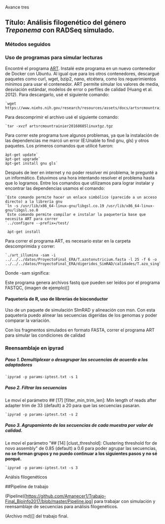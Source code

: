 Avance tres

## Título: Análisis filogenético del género *Treponema* con RADSeq simulado.

### Métodos seguidos

### Uso de programas para simular lecturas

Encontré el programa [ART](https://www.niehs.nih.gov/research/resources/software/biostatistics/art/). Instalé este programa en un nuevo contenedor de Docker con Ubuntu. Al igual que para los otros contenedores, descargué paquetes como curl, wget, bzip2, nano, etcétera,  como los requerimientos mínimos para usar el contenedor. ART permite simular los valores de media, desviación estándar, modelos de error o perfiles de calidad (Huang et al. 2012). Para descargarlo, usé el siguiente comando:

    `wget https://www.niehs.nih.gov/research/resources/assets/docs/artsrcmountrainier20160605linuxtgz.tgz

Para descomprimir el archivo usé el siguiente comando:

    `tar -xvzf artsrcmountrainier20160605linuxtgz.tgz

Para correr este programa tuve algunos problemas, ya que la instalación de las dependencias me marcó un error (E:Unable to find gnu, gls) y otros paquetes. Los primeros comandos que utilicé fueron:

    àpt-get update`
    àpt-get upgrade`
    àpt-get install gnu gls` 

Después de leer en internet y no poder resolver mi problema, le pregunté a un informático. Estuvimos una hora intentando resolver el problema hasta que lo logramos. Entre los comandos que utilizamos para lograr instalar y encontrar las dependencias usamos el comando:

    `Este comando permite hacer un enlace simbólico (parecido a un acceso directo) a la librería gnu
    `ln -s /usr/lib/x86_64-linux-gnu/libgsl.co.19 /usr/lib/x86_64-linux-gnu/libgsl.so.0
    `Este comando permite compilar e instalar la paquetería base que necesita ART para correr
    `../configure --prefix=/test/

     àpt-get install 

Para correr el programa ART, es necesario estar en la carpeta descomprimida y correr:

    `./art_illumina -sam -i ../../../datos/ProyectoFinal_ERA/T.azotonutricium.fasta -l 25 -f 6 -o ../../../datos/ProyectoFinal_ERA/digeridos_SimRAD/calidades/T.azo_single 

Donde -sam significa:

Este programa genera archivos fastq que pueden ser leídos por el programa FASTQC, (imagen de ejemplo)[]

#### Paquetería de R, uso de librerías de bioconductor
Uso de un paquete de simulación SImRAD y alineación con msn.
Con esta paquetería puedo alinear las secuencias digeridas de los genomas y poder comparar la variación. 


Con los fragmentos simulados en formato FASTA, correr el programa ART para simular las condiciones de calidad

### Reensamblaje en ipyrad


##### Paso 1. Demultiplexar o desagrupar las secuencias de acuerdo a los adaptadores

    `ipyrad -p params-iptest.txt -s 1

##### Paso 2. Filtrar las secuencias

Le moví el parámetro ## [17] [filter_min_trim_len]: Min length of reads after adapter trim de 33 (default) a 20 para que las secuencias pasaran.

    `ipyrad -p params-iptest.txt -s 2

##### Paso 3. Agrupamiento de las secuencias de cada muestra por valor de calidad. 

Le moví el parámetro "## [14] [clust_threshold]: Clustering threshold for de novo assembly" de 0.85 (default) a 0.6 para poder agrupar las secuencias, **no se forman grupos y no puedo continuar a los siguientes pasos y no sé porqué.** 

    `ipyrad -p params-iptest.txt -s 3

Análsis filogenéticos

##Pipeline de trabajo

(Pipeline)[https://github.com/Amanecer1/Trabajo-Final_Bioinfo2017/blob/master/Pipeline.jpg] para trabajar con simulación y reensamblaje de secuencias para análisis filogenéticos.

(Archivo md)[] del trabajo final.